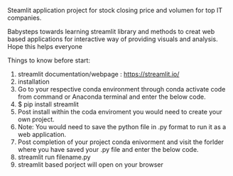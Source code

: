 
Steamlit application project for stock closing price and volumen for top IT companies. 

Babysteps towards learning streamlit library and methods to creat web based applications for interactive way of providing visuals and analysis. Hope this helps everyone

Things to know before start: 
1. streamlit documentation/webpage : https://streamlit.io/
2. installation 
3. Go to your respective conda environment through conda activate code from command or Anaconda terminal and enter the below code.
4. $ pip install streamlit
5. Post install within the coda enviroment you would need to create your own project. 
6. Note: You would need to save the python file in .py format to run it as a web application. 
7. Post completion of your project conda enivorment and visit the forlder where you have saved your .py file and enter the below code. 
8. streamlit run filename.py
9. streamlit based porject will open on your browser

